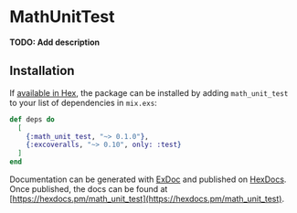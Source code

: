 # MathUnitTest

**TODO: Add description**

## Installation

If [available in Hex](https://hex.pm/docs/publish), the package can be installed
by adding `math_unit_test` to your list of dependencies in `mix.exs`:

```elixir
def deps do
  [
    {:math_unit_test, "~> 0.1.0"},
    {:excoveralls, "~> 0.10", only: :test}
  ]
end
```

Documentation can be generated with [ExDoc](https://github.com/elixir-lang/ex_doc)
and published on [HexDocs](https://hexdocs.pm). Once published, the docs can
be found at [https://hexdocs.pm/math_unit_test](https://hexdocs.pm/math_unit_test).
